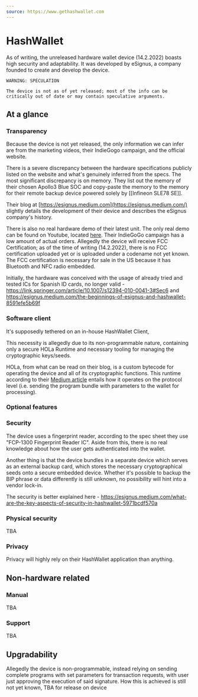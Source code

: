 ```yaml
---
source: https://www.gethashwallet.com
---
```

# HashWallet
As of writing, the unreleased hardware wallet device (14.2.2022) boasts high security and adaptability. It was developed by eSignus, a company founded to create and develop the device.

```
WARNING: SPECULATION

The device is not as of yet released; most of the info can be critically out of date or may contain speculative arguments.
```

## At a glance

### Transparency
Because the device is not yet released, the only information we can infer are from the marketing videos, their IndieGogo campaign, and the official website.

There is a severe discrepancy between the hardware specifications publicly listed on the website and what's genuinely inferred from the specs. The most significant discrepancy is on memory. They list out the memory of their chosen Apollo3 Blue SOC and copy-paste the memory to the memory for their remote backup device powered solely by [[Infineon SLE78 SE]].

Their blog at [https://esignus.medium.com](https://esignus.medium.com/) slightly details the development of their device and describes the eSignus company's history. 

There is also no real hardware demo of their latest unit. The only real demo can be found on Youtube, located [here](https://www.youtube.com/watch?v=KfnVWekIZd0). Their IndieGoGo campaign has a low amount of actual orders. Allegedly the device will receive FCC Certification; as of the time of writing (14.2.2022), there is no FCC certification uploaded yet or is uploaded under a codename not yet known. The FCC certification is necessary for sale in the US because it has Bluetooth and NFC radio embedded.

Initially, the hardware was conceived with the usage of already tried and tested ICs for Spanish ID cards, no longer valid - https://link.springer.com/article/10.1007/s12394-010-0041-3#Sec6 and https://esignus.medium.com/the-beginnings-of-esignus-and-hashwallet-8591efe5b69f

### Software client
It's supposedly tethered on an in-house HashWallet Client, 

This necessity is allegedly due to its non-programmable nature, containing only a secure HOLa Runtime and necessary tooling for managing the cryptographic keys/seeds.

HOLa, from what can be read on their blog, is a custom bytecode for operating the device and all of its cryptographic functions. This runtime according to their [Medium article](https://esignus.medium.com/an-overview-of-hola-and-its-macros-467b876f1368) entails how it operates on the protocol level (i.e. sending the program bundle with parameters to the wallet for processing).

### Optional features

### Security
The device uses a fingerprint reader, according to the spec sheet they use "FCP-1300 Fingerprint Reader IC".  Aside from this, there is no real knowledge about how the user gets authenticated into the wallet.

Another thing is that the device bundles in a separate device which serves as an external backup card, which stores the necessary cryptographical seeds onto a secure embedded device. Whether it's possible to backup the BIP phrase or data differently is still unknown, no possibility will hint into a vendor lock-in.

The security is better explained here - https://esignus.medium.com/what-are-the-key-aspects-of-security-in-hashwallet-5971bcdf570a

### Physical security

TBA

### Privacy
Privacy will highly rely on their HashWallet application than anything.

## Non-hardware related

### Manual
TBA

### Support
TBA

## Upgradability
Allegedly the device is non-programmable, instead relying on sending complete programs with set parameters for transaction requests, with user just approving the execution of said signature.
How this is achieved is still not yet known, TBA for release on device